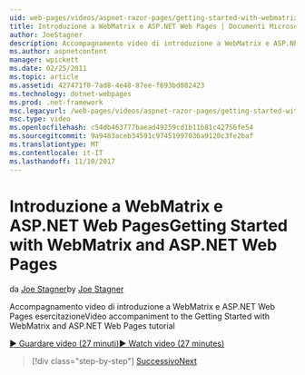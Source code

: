 ```yaml
---
uid: web-pages/videos/aspnet-razor-pages/getting-started-with-webmatrix-and-aspnet-web-pages
title: Introduzione a WebMatrix e ASP.NET Web Pages | Documenti Microsoft
author: JoeStagner
description: Accompagnamento video di introduzione a WebMatrix e ASP.NET Web Pages esercitazione
ms.author: aspnetcontent
manager: wpickett
ms.date: 02/25/2011
ms.topic: article
ms.assetid: 427471f0-7ad8-4e48-87ee-f693bd082423
ms.technology: dotnet-webpages
ms.prod: .net-framework
msc.legacyurl: /web-pages/videos/aspnet-razor-pages/getting-started-with-webmatrix-and-aspnet-web-pages
msc.type: video
ms.openlocfilehash: c54db463777baead49259cd1b11b81c42756fe54
ms.sourcegitcommit: 9a9483aceb34591c97451997036a9120c3fe2baf
ms.translationtype: MT
ms.contentlocale: it-IT
ms.lasthandoff: 11/10/2017
---
```

<a name="getting-started-with-webmatrix-and-aspnet-web-pages"></a><span data-ttu-id="255ce-103">Introduzione a WebMatrix e ASP.NET Web Pages</span><span class="sxs-lookup"><span data-stu-id="255ce-103">Getting Started with WebMatrix and ASP.NET Web Pages</span></span>
====================
<span data-ttu-id="255ce-104">da [Joe Stagner](https://github.com/JoeStagner)</span><span class="sxs-lookup"><span data-stu-id="255ce-104">by [Joe Stagner](https://github.com/JoeStagner)</span></span>

<span data-ttu-id="255ce-105">Accompagnamento video di introduzione a WebMatrix e ASP.NET Web Pages esercitazione</span><span class="sxs-lookup"><span data-stu-id="255ce-105">Video accompaniment to the Getting Started with WebMatrix and ASP.NET Web Pages tutorial</span></span>

[<span data-ttu-id="255ce-106">&#9654; Guardare video (27 minuti)</span><span class="sxs-lookup"><span data-stu-id="255ce-106">&#9654; Watch video (27 minutes)</span></span>](https://channel9.msdn.com/Blogs/ASP-NET-Site-Videos/getting-started-with-webmatrix-and-aspnet-web-pages)

>[!div class="step-by-step"]
[<span data-ttu-id="255ce-107">Successivo</span><span class="sxs-lookup"><span data-stu-id="255ce-107">Next</span></span>](introduction-to-aspnet-web-programming-using-the-razor-syntax.md)
